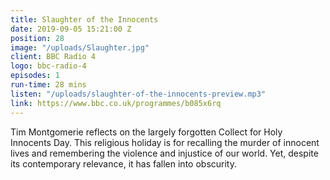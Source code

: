 ```yaml
---
title: Slaughter of the Innocents
date: 2019-09-05 15:21:00 Z
position: 28
image: "/uploads/Slaughter.jpg"
client: BBC Radio 4
logo: bbc-radio-4
episodes: 1
run-time: 28 mins
listen: "/uploads/slaughter-of-the-innocents-preview.mp3"
link: https://www.bbc.co.uk/programmes/b085x6rq
---
```


Tim Montgomerie reflects on the largely forgotten Collect for Holy Innocents Day. This religious holiday is for recalling the murder of innocent lives and remembering the violence and injustice of our world. Yet, despite its contemporary relevance, it has fallen into obscurity.
